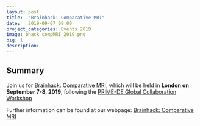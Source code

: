 ```yaml
---
layout: post
title:  "Brainhack: Comparative MRI"
date:   2019-09-07 09:00
project_categories: Events 2019
image: bhack_compMRI_2019.png
big: 1
description:
---
```

## Summary
Join us for [Brainhack: Comparative MRI](https://brainhack-compmri.neurobureau.org), which will be held in **London on September 7-8, 2019**, following the [PRIME-DE Global Collaboration Workshop](http://fcon_1000.projects.nitrc.org/indi/PRIME/Workshop_reg.html)

Further information can be found at our webpage: [Brainhack: Comparative MRI](https://brainhack-compmri.neurobureau.org)
